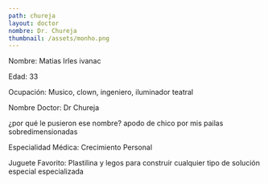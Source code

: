 ```yaml
---
path: chureja
layout: doctor
nombre: Dr. Chureja
thumbnail: /assets/monho.png
---
```

Nombre: Matias Irles ivanac

Edad: 33

Ocupación: Musico, clown, ingeniero, iluminador teatral

Nombre Doctor: Dr Chureja

¿por qué le pusieron ese nombre? apodo de chico por mis pailas sobredimensionadas

Especialidad Médica: Crecimiento Personal

Juguete Favorito: Plastilina y legos para construir cualquier tipo de solución especial especializada

